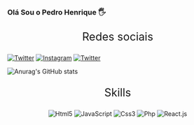### Olá Sou o Pedro Henrique 🖐️

<p style="font-size:25px;text-align:center;">Redes sociais</p>

[![Twitter](https://img.shields.io/badge/Twitter-1DA1F2?style=for-the-badge&logo=twitter&logoColor=white)](https://twitter.com/ph_ximenes)
[![Instagram](https://img.shields.io/badge/Instagram-E4405F?style=for-the-badge&logo=instagram&logoColor=white)](https://www.instagram.com/phximenes21/)
[![Twitter](https://img.shields.io/badge/Facebook-1877F2?style=for-the-badge&logo=facebook&logoColor=white)](https://www.facebook.com/profile.php?id=100049351781303)

![Anurag's GitHub stats](https://github-readme-stats.vercel.app/api?username=Phdrox&show_icons=true&theme=radical)

<div>
<p style="font-size:25px;text-align:center;">Skills</p>
<div style="text-align:center" >
<img src="https://img.shields.io/badge/HTML5-E34F26?style=for-the-badge&logo=html5&logoColor=white" alt="Html5">
<img src="https://img.shields.io/badge/JavaScript-F7DF1E?style=for-the-badge&logo=javascript&logoColor=black" alt="JavaScript">
<img src="https://img.shields.io/badge/CSS3-1572B6?style=for-the-badge&logo=css3&logoColor=white" alt="Css3">
<img src="https://img.shields.io/badge/PHP-777BB4?style=for-the-badge&logo=php&logoColor=white" alt="Php">
<img src="https://img.shields.io/badge/React-20232A?style=for-the-badge&logo=react&logoColor=61DAFB" alt="React.js">
</div>
</div>
